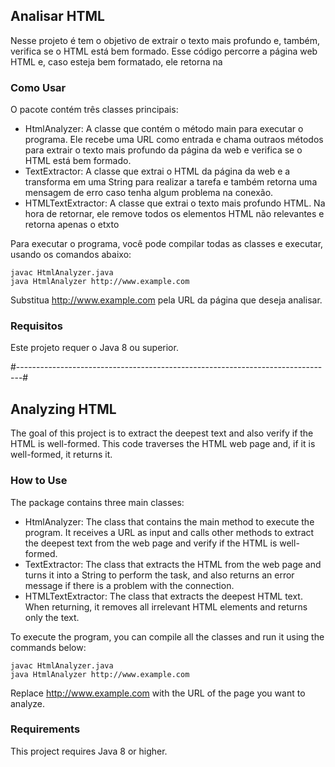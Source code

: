 ## Analisar HTML
Nesse projeto é tem o objetivo de extrair o texto mais profundo e, também, verifica se o HTML está bem formado. Esse código percorre a página web HTML e, caso esteja bem formatado, ele retorna na 

### Como Usar
O pacote contém três classes principais:

- HtmlAnalyzer: A classe que contém o método main para executar o programa. Ele recebe uma URL como entrada e chama outraos métodos para extrair o texto mais profundo da página da web e verifica se o HTML está bem formado.
- TextExtractor: A classe que extrai o HTML da página da web e a transforma em uma String para realizar a tarefa e também retorna uma mensagem de erro caso tenha algum problema na conexão.
- HTMLTextExtractor: A classe que extrai o texto mais profundo HTML. Na hora de retornar, ele remove todos os elementos HTML não relevantes e retorna apenas o etxto


Para executar o programa, você pode compilar todas as classes e executar, usando os comandos abaixo:
```
javac HtmlAnalyzer.java 
java HtmlAnalyzer http://www.example.com
```
Substitua http://www.example.com pela URL da página que deseja analisar.

### Requisitos
Este projeto requer o Java 8 ou superior.

#-------------------------------------------------------------------------------#

## Analyzing HTML
The goal of this project is to extract the deepest text and also verify if the HTML is well-formed. This code traverses the HTML web page and, if it is well-formed, it returns it.

### How to Use
The package contains three main classes:

- HtmlAnalyzer: The class that contains the main method to execute the program. It receives a URL as input and calls other methods to extract the deepest text from the web page and verify if the HTML is well-formed.
- TextExtractor: The class that extracts the HTML from the web page and turns it into a String to perform the task, and also returns an error message if there is a problem with the connection.
- HTMLTextExtractor: The class that extracts the deepest HTML text. When returning, it removes all irrelevant HTML elements and returns only the text.

To execute the program, you can compile all the classes and run it using the commands below:
```
javac HtmlAnalyzer.java
java HtmlAnalyzer http://www.example.com
```
Replace http://www.example.com with the URL of the page you want to analyze.

### Requirements
This project requires Java 8 or higher.
